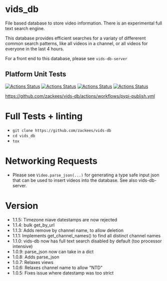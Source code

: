 # vids_db

File based database to store video information. There is an experimental full text search engine.

This database provides efficient searches for a variaty of differerent common search patterns, like all videos in a channel, or all videos for everyone in the last
4 hours.

For a front end to this database, please see `vids-db-server`

## Platform Unit Tests

[![Actions Status](https://github.com/zackees/vids-db/workflows/MacOS_Tests/badge.svg)](https://github.com/zackees/vids-db/actions/workflows/test_macos.yml)
[![Actions Status](https://github.com/zackees/vids-db/workflows/Win_Tests/badge.svg)](https://github.com/zackees/vids-db/actions/workflows/test_win.yml)
[![Actions Status](https://github.com/zackees/vids-db/workflows/Ubuntu_Tests/badge.svg)](https://github.com/zackees/vids-db/actions/workflows/test_ubuntu.yml)
[![Actions Status](https://github.com/zackees/vids-db/workflows/Pypi_Publish/badge.svg)](https://github.com/zackees/vids-db/actions/workflows/pypi-publish.yml)


https://github.com/zackees/vids-db/actions/workflows/pypi-publish.yml

# Full Tests + linting

  * `git clone https://github.com/zackees/vids-db`
  * `cd vids_db`
  * `tox`

# Networking Requests

  * Please see `Video.parse_json(...)` for generating a type safe input json that can
    be used to insert videos into the database. See also vids-db-server.

# Version

  * 1.1.5: Timezone niave datestamps are now rejected
  * 1.1.4: bulk get_by_url
  * 1.1.3: Adds remove by channel name, to allow deletion
  * 1.1.1: Implements get_channel_names() to find all distinct channel names
  * 1.1.0: vids-db now has full text search disabled by default (too processor intensive)
  * 1.0.9: parse_json now can take in a dict
  * 1.0.8: Adds parse_json
  * 1.0.7: Relaxes views
  * 1.0.6: Relaxes channel name to allow "NTD"
  * 1.0.5: Fixes issue where datestamp was too strict